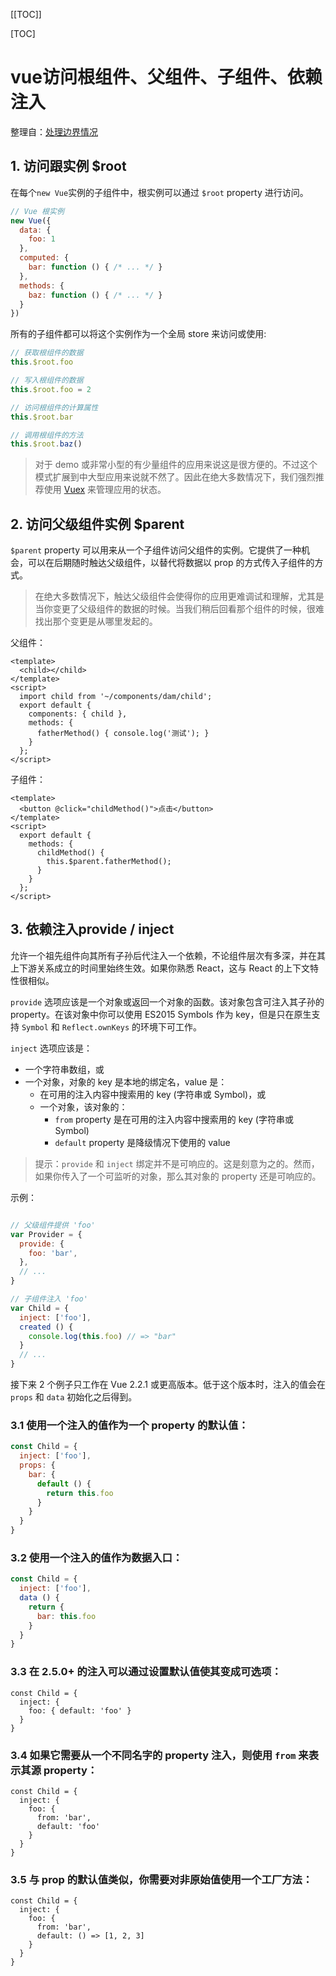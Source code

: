 [[TOC]]

[TOC]



# vue访问根组件、父组件、子组件、依赖注入

整理自：[处理边界情况](https://cn.vuejs.org/v2/guide/components-edge-cases.html)

## 1. 访问跟实例 $root

在每个`new Vue`实例的子组件中，根实例可以通过 `$root` property 进行访问。

```js
// Vue 根实例
new Vue({
  data: {
    foo: 1
  },
  computed: {
    bar: function () { /* ... */ }
  },
  methods: {
    baz: function () { /* ... */ }
  }
})
```

所有的子组件都可以将这个实例作为一个全局 store 来访问或使用:

```js
// 获取根组件的数据
this.$root.foo

// 写入根组件的数据
this.$root.foo = 2

// 访问根组件的计算属性
this.$root.bar

// 调用根组件的方法
this.$root.baz()
```

>   对于 demo 或非常小型的有少量组件的应用来说这是很方便的。不过这个模式扩展到中大型应用来说就不然了。因此在绝大多数情况下，我们强烈推荐使用 [Vuex](https://github.com/vuejs/vuex) 来管理应用的状态。

## 2. 访问父级组件实例 $parent

`$parent` property 可以用来从一个子组件访问父组件的实例。它提供了一种机会，可以在后期随时触达父级组件，以替代将数据以 prop 的方式传入子组件的方式。

>   在绝大多数情况下，触达父级组件会使得你的应用更难调试和理解，尤其是当你变更了父级组件的数据的时候。当我们稍后回看那个组件的时候，很难找出那个变更是从哪里发起的。

父组件：

```vue
<template>
  <child></child>
</template>
<script>
  import child from '~/components/dam/child';
  export default {
    components: { child },
    methods: {
      fatherMethod() { console.log('测试'); }
    }
  };
</script>
```

子组件：

```vue
<template>
  <button @click="childMethod()">点击</button>
</template>
<script>
  export default {
    methods: {
      childMethod() {
        this.$parent.fatherMethod();
      }
    }
  };
</script>
```

## 3. 依赖注入provide / inject

允许一个祖先组件向其所有子孙后代注入一个依赖，不论组件层次有多深，并在其上下游关系成立的时间里始终生效。如果你熟悉 React，这与 React 的上下文特性很相似。

`provide` 选项应该是一个对象或返回一个对象的函数。该对象包含可注入其子孙的 property。在该对象中你可以使用 ES2015 Symbols 作为 key，但是只在原生支持 `Symbol` 和 `Reflect.ownKeys` 的环境下可工作。

`inject` 选项应该是：

-   一个字符串数组，或
-   一个对象，对象的 key 是本地的绑定名，value 是：
    -   在可用的注入内容中搜索用的 key (字符串或 Symbol)，或
    -   一个对象，该对象的：
        -   `from` property 是在可用的注入内容中搜索用的 key (字符串或 Symbol)
        -   `default` property 是降级情况下使用的 value

>   提示：`provide` 和 `inject` 绑定并不是可响应的。这是刻意为之的。然而，如果你传入了一个可监听的对象，那么其对象的 property 还是可响应的。

示例：

```js

// 父级组件提供 'foo'
var Provider = {
  provide: {
    foo: 'bar',
  },
  // ...
}

// 子组件注入 'foo'
var Child = {
  inject: ['foo'],
  created () {
    console.log(this.foo) // => "bar"
  }
  // ...
}
```

接下来 2 个例子只工作在 Vue 2.2.1 或更高版本。低于这个版本时，注入的值会在 `props` 和 `data` 初始化之后得到。

### 3.1 使用一个注入的值作为一个 property 的默认值：

```js
const Child = {
  inject: ['foo'],
  props: {
    bar: {
      default () {
        return this.foo
      }
    }
  }
}
```

### 3.2 使用一个注入的值作为数据入口：

```js
const Child = {
  inject: ['foo'],
  data () {
    return {
      bar: this.foo
    }
  }
}
```

### 3.3 在 2.5.0+ 的注入可以通过设置默认值使其变成可选项：

```
const Child = {
  inject: {
    foo: { default: 'foo' }
  }
}
```

### 3.4 如果它需要从一个不同名字的 property 注入，则使用 `from` 来表示其源 property：

```
const Child = {
  inject: {
    foo: {
      from: 'bar',
      default: 'foo'
    }
  }
}
```

### 3.5 与 prop 的默认值类似，你需要对非原始值使用一个工厂方法：

```
const Child = {
  inject: {
    foo: {
      from: 'bar',
      default: () => [1, 2, 3]
    }
  }
}
```















